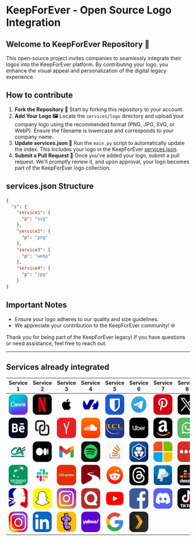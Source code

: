 # KeepForEver - Open Source Logo Integration

## Welcome to KeepForEver Repository 🚀

This open-source project invites companies to seamlessly integrate their logos into the KeepForEver platform. By contributing your logo, you enhance the visual appeal and personalization of the digital legacy experience.

## How to contribute

1. **Fork the Repository 🍴** Start by forking this repository to your account.
2. **Add Your Logo 🖼️** Locate the `services/logo` directory and upload your company logo using the recommended format (PNG, JPG, SVG, or WebP). Ensure the filename is lowercase and corresponds to your company name.
3. **Update services.json 📝** Run the `main.py` script to automatically update the index. This includes your logo in the KeepForEver [services.json](https://github.com/MyKeepForEver/add-your-logo/blob/main/services.json).
4. **Submit a Pull Request 🚢** Once you've added your logo, submit a pull request. We'll promptly review it, and upon approval, your logo becomes part of the KeepForEver logo collection.

## services.json Structure

```json
{
  "s": {
    "service1": {
      "p": "svg"
    },
    "service2": {
      "p": "png"
    },
    "service3": {
      "p": "webp"
    },
    "service4": {
      "p": "jpg"
    }
}
```

## Important Notes

- Ensure your logo adheres to our quality and size guidelines.
- We appreciate your contribution to the KeepForEver community! 🌐

Thank you for being part of the KeepForEver legacy! If you have questions or need assistance, feel free to reach out.


---


## Services already integrated

| Service 1 | Service 2 | Service 3 | Service 4 | Service 5 | Service 6 | Service 7 | Service 8 |
| --- | --- | --- | --- | --- | --- | --- | --- |
| <img src="services/logo/canva.png" alt="canva" style="width: 56px; height: 56px; border-radius: 12px;" /> | <img src="services/logo/netflix.png" alt="netflix" style="width: 56px; height: 56px; border-radius: 12px;" /> | <img src="services/logo/apple.jpg" alt="apple" style="width: 56px; height: 56px; border-radius: 12px;" /> | <img src="services/logo/ovh.png" alt="ovh" style="width: 56px; height: 56px; border-radius: 12px;" /> | <img src="services/logo/bitwarden.png" alt="bitwarden" style="width: 56px; height: 56px; border-radius: 12px;" /> | <img src="services/logo/telegram.png" alt="telegram" style="width: 56px; height: 56px; border-radius: 12px;" /> | <img src="services/logo/pinterest.png" alt="pinterest" style="width: 56px; height: 56px; border-radius: 12px;" /> | <img src="services/logo/x.jpg" alt="x" style="width: 56px; height: 56px; border-radius: 12px;" /> |
| <img src="services/logo/behance.png" alt="behance" style="width: 56px; height: 56px; border-radius: 12px;" /> | <img src="services/logo/default.svg" alt="default" style="width: 56px; height: 56px; border-radius: 12px;" /> | <img src="services/logo/yandex.png" alt="yandex" style="width: 56px; height: 56px; border-radius: 12px;" /> | <img src="services/logo/soundcloud.png" alt="soundcloud" style="width: 56px; height: 56px; border-radius: 12px;" /> | <img src="services/logo/lcl.png" alt="lcl" style="width: 56px; height: 56px; border-radius: 12px;" /> | <img src="services/logo/uber.png" alt="uber" style="width: 56px; height: 56px; border-radius: 12px;" /> | <img src="services/logo/amazon.jpg" alt="amazon" style="width: 56px; height: 56px; border-radius: 12px;" /> | <img src="services/logo/whatsapp.webp" alt="whatsapp" style="width: 56px; height: 56px; border-radius: 12px;" /> |
| <img src="services/logo/credit_agricole.png" alt="credit_agricole" style="width: 56px; height: 56px; border-radius: 12px;" /> | <img src="services/logo/medium.png" alt="medium" style="width: 56px; height: 56px; border-radius: 12px;" /> | <img src="services/logo/gmail.png" alt="gmail" style="width: 56px; height: 56px; border-radius: 12px;" /> | <img src="services/logo/spotify.png" alt="spotify" style="width: 56px; height: 56px; border-radius: 12px;" /> | <img src="services/logo/stack_overflow.png" alt="stack_overflow" style="width: 56px; height: 56px; border-radius: 12px;" /> | <img src="services/logo/crypto.com.png" alt="crypto.com" style="width: 56px; height: 56px; border-radius: 12px;" /> | <img src="services/logo/microsoft.jpg" alt="microsoft" style="width: 56px; height: 56px; border-radius: 12px;" /> | <img src="services/logo/lastpass.png" alt="lastpass" style="width: 56px; height: 56px; border-radius: 12px;" /> |
| <img src="services/logo/bnp_parisbas.png" alt="bnp_parisbas" style="width: 56px; height: 56px; border-radius: 12px;" /> | <img src="services/logo/slack.png" alt="slack" style="width: 56px; height: 56px; border-radius: 12px;" /> | <img src="services/logo/aliexpress.jpg" alt="aliexpress" style="width: 56px; height: 56px; border-radius: 12px;" /> | <img src="services/logo/tuta.png" alt="tuta" style="width: 56px; height: 56px; border-radius: 12px;" /> | <img src="services/logo/reddit.png" alt="reddit" style="width: 56px; height: 56px; border-radius: 12px;" /> | <img src="services/logo/threads.png" alt="threads" style="width: 56px; height: 56px; border-radius: 12px;" /> | <img src="services/logo/paypal.png" alt="paypal" style="width: 56px; height: 56px; border-radius: 12px;" /> | <img src="services/logo/deezer.png" alt="deezer" style="width: 56px; height: 56px; border-radius: 12px;" /> |
| <img src="services/logo/france_gouv.jpg" alt="france_gouv" style="width: 56px; height: 56px; border-radius: 12px;" /> | <img src="services/logo/snapchat.png" alt="snapchat" style="width: 56px; height: 56px; border-radius: 12px;" /> | <img src="services/logo/instagram.webp" alt="instagram" style="width: 56px; height: 56px; border-radius: 12px;" /> | <img src="services/logo/quora.png" alt="quora" style="width: 56px; height: 56px; border-radius: 12px;" /> | <img src="services/logo/youtube.png" alt="youtube" style="width: 56px; height: 56px; border-radius: 12px;" /> | <img src="services/logo/facebook.png" alt="facebook" style="width: 56px; height: 56px; border-radius: 12px;" /> | <img src="services/logo/discord.webp" alt="discord" style="width: 56px; height: 56px; border-radius: 12px;" /> | <img src="services/logo/tiktok.jpg" alt="tiktok" style="width: 56px; height: 56px; border-radius: 12px;" /> |
| <img src="services/logo/instagram.png" alt="instagram" style="width: 56px; height: 56px; border-radius: 12px;" /> | <img src="services/logo/linkedin.png" alt="linkedin" style="width: 56px; height: 56px; border-radius: 12px;" /> | <img src="services/logo/tumblr.png" alt="tumblr" style="width: 56px; height: 56px; border-radius: 12px;" /> | <img src="services/logo/yahoo.webp" alt="yahoo" style="width: 56px; height: 56px; border-radius: 12px;" /> | <img src="services/logo/google.png" alt="google" style="width: 56px; height: 56px; border-radius: 12px;" /> | <img src="services/logo/plex.png" alt="plex" style="width: 56px; height: 56px; border-radius: 12px;" /> |

